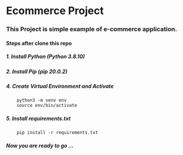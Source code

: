 # Ecommerce Project

### This Project is simple example of e-commerce application. 

#### Steps after clone this repo

##### 1. Install Python (Python 3.8.10)

##### 2. Install Pip (pip 20.0.2)

##### 4. Create Virtual Environment and Activate
        python3 -m venv env
        source env/bin/activate
##### 5. Install requirements.txt 
        pip install -r requirements.txt
##### Now you are ready to go ...





